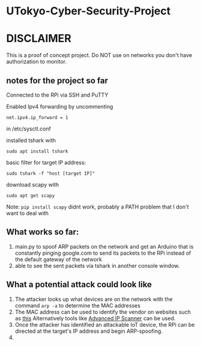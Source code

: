 # UTokyo-Cyber-Security-Project

# DISCLAIMER
This is a proof of concept project. Do NOT use on networks you don't have authorization to monitor.




## notes for the project so far

Connected to the RPi via SSH and PuTTY

Enabled Ipv4 forwarding by uncommenting

`net.ipv4.ip_forward = 1`

in /etc/sysctl.conf


installed tshark with 

`sudo apt install tshark`


basic filter for target IP address:

`sudo tshark -f "host [target IP]"`


download scapy with 

`sudo apt get scapy`

Note: `pip install scapy` didnt work, probably a PATH problem that I don't want to deal with


## What works so far:
1) main.py to spoof ARP packets on the network and get an Arduino that is constantly pinging google.com to send its packets to the RPi instead of the default gateway of the network
2) able to see the sent packets via tshark in another console window.



## What a potential attack could look like

1) The attacker looks up what devices are on the network with the command `arp -a` to determine the MAC addresses
2) The MAC address can be used to identify the vendor on websites such as [this](https://ouilookup.com/search/B827EB127F51)
   Alternatively tools like [Advanced IP Scanner](https://www.advanced-ip-scanner.com/) can be used.
3) Once the attacker has identified an attackable IoT device, the RPi can be directed at the target's IP address and begin ARP-spoofing.
4) 

